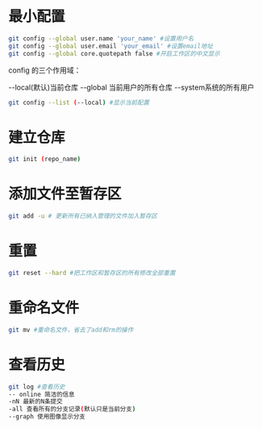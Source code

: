 # 最小配置

``` bash
git config --global user.name 'your_name' #设置用户名
git config --global user.email 'your_email' #设置email地址
git config --global core.quotepath false #开启工作区的中文显示
```

config 的三个作用域：

--local(默认)当前仓库  --global 当前用户的所有仓库  --system系统的所有用户

```bash
git config --list (--local) #显示当前配置
```

# 建立仓库

``` bash
git init (repo_name)
```

# 添加文件至暂存区

``` bash
git add -u # 更新所有已纳入管理的文件加入暂存区
```

# 重置

``` bash
git reset --hard #把工作区和暂存区的所有修改全部重置
```

# 重命名文件

``` bash
git mv #重命名文件，省去了add和rm的操作
```

# 查看历史

``` bash
git log #查看历史
-- online 简洁的信息
-nN 最新的N条提交
-all 查看所有的分支记录(默认只是当前分支)
--graph 使用图像显示分支
```





 